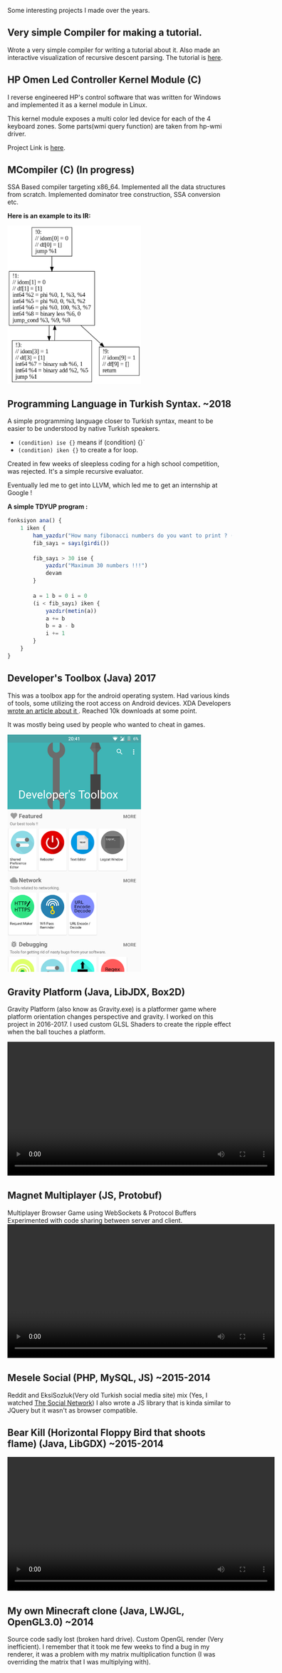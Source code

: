 Some interesting projects I made over the years.

## Very simple Compiler for making a tutorial.
 Wrote a very simple compiler for writing a tutorial about it. Also made an interactive visualization of recursive descent parsing.
The tutorial is [here](https://kuterdinel.com/writing-a-very-simple-jit-compiler-in-about-1000-lines-of-c.html).

## HP Omen Led Controller Kernel Module (C)
I reverse engineered HP's control software that was written for Windows and implemented it as a kernel module in Linux. 

This kernel module exposes a multi color led device for each of the 4 keyboard zones. Some parts(wmi query function) are taken from hp-wmi driver.

Project Link is [here](https://github.com/kuterd/hp_omen_led_controler).

## MCompiler (C) (In progress) 
SSA Based compiler targeting x86_64. Implemented all the data structures from scratch. Implemented dominator tree construction, SSA conversion etc.

**Here is an example to its IR:**

<img src="ir_example.png" width="300px" alt="IR Example">

## Programming Language in Turkish Syntax. ~2018
A simple programming language closer to Turkish syntax, meant to be easier to be understood by native Turkish speakers. 

* `(condition) ise {}` means if (condition) {}`
* `(condition) iken {}` to create a for loop.

Created in few weeks of sleepless coding for a high school competition, was rejected.
It's a simple recursive evaluator.

Eventually led me to get into LLVM, which led me to get an internship at Google !

**A simple TDYUP program :**
```js
fonksiyon ana() {
	1 iken {
		ham_yazdır("How many fibonacci numbers do you want to print ? (max 30): ")
		fib_sayı = sayı(girdi())

		fib_sayı > 30 ise {
			yazdır("Maximum 30 numbers !!!")		
			devam
		}

		a = 1 b = 0 i = 0
		(i < fib_sayı) iken {		
			yazdır(metin(a))
			a += b
			b = a - b
			i += 1
		}
	}
}
```

## Developer's Toolbox (Java) 2017
This was a toolbox app for the android operating system. Had various kinds of tools, some utilizing the root access on Android devices. XDA Developers [wrote an article about it ](https://www.xda-developers.com/developers-toolbox-root-nonroot-tools/). Reached 10k downloads at some point.

It was mostly being used by people who wanted to cheat in games. 

<img src="images/developer_s_toolbox_latest.webp" width="300px" alt="Developer's Toolbox screenshot">

## Gravity Platform (Java, LibJDX, Box2D)
Gravity Platform (also know as Gravity.exe) is a platformer game where platform orientation changes perspective and gravity. I worked on this project in 2016-2017. I used custom GLSL Shaders to create the ripple effect when the ball touches a platform.

<video width="600" controls>
  <source src="videos/gravity-platform.webm" type="video/webm">
</video> 

## Magnet Multiplayer (JS, Protobuf)
Multiplayer Browser Game using WebSockets & Protocol Buffers
Experimented with code sharing between server and client.
<video width="600" controls>
  <source src="videos/magnet-demo.webm" type="video/webm">
</video> 

## Mesele Social (PHP, MySQL, JS) ~2015-2014
Reddit and EksiSozluk(Very old Turkish social media site) mix (Yes, I watched [The Social Network](https://www.imdb.com/title/tt1285016/))
I also wrote a JS library that is kinda similar to JQuery but it wasn't as browser compatible.

## Bear Kill (Horizontal Floppy Bird that shoots flame) (Java, LibGDX) ~2015-2014
<video width="600" controls>
  <source src="videos/BearKillDemo.webm" type="video/webm">
</video> 

## My own Minecraft clone (Java, LWJGL, OpenGL3.0) ~2014
Source code sadly lost (broken hard drive). Custom OpenGL render (Very inefficient).
I remember that it took me few weeks to find a bug in my renderer, it was a problem with my matrix multiplication function (I was overriding the matrix that I was multiplying with).
